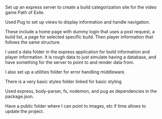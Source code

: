 Set up an express server to create a build categorization site for the video game Path of Exile.

Used Pug to set up views to display information and handle navigation.

These include a home page with dummy login that uses a post request, a build list, a page for selected specific build. Then player information that follows the same structure.

I used a data folder in the express application for build information and player information.  It is rough data to just simulate having a database, and have something for the server to point to and render data from.

I also set up a utilities folder for error handling middleware.

There is a very basic styles folder linked for basic styling

Used express, body-parser, fs, nodemon, and pug as dependencies in the package.json.

Have a public folder where I can point to images, etc if time allows to update the project.
